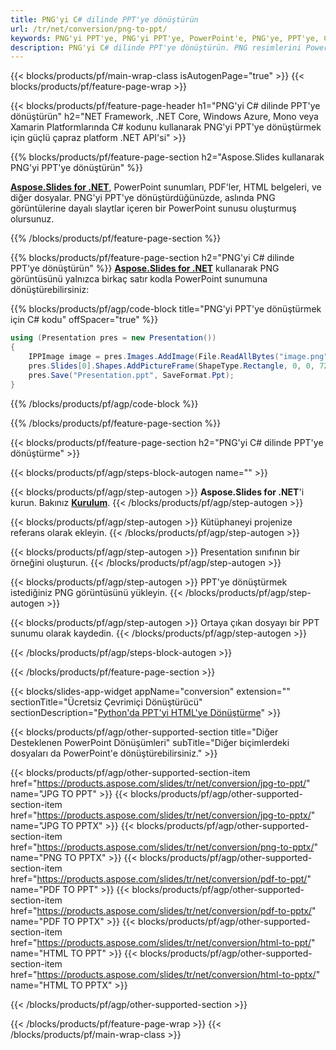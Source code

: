 ```yaml
---
title: PNG'yi C# dilinde PPT'ye dönüştürün
url: /tr/net/conversion/png-to-ppt/
keywords: PNG'yi PPT'ye, PNG'yi PPT'ye, PowerPoint'e, PNG'ye, PPT'ye, C# API'ye, .NET Kitaplığına dönüştürün
description: PNG'yi C# dilinde PPT'ye dönüştürün. PNG resimlerini PowerPoint'e dönüştürmek için .NET kitaplık API'sini kullanın
---
```


{{< blocks/products/pf/main-wrap-class isAutogenPage="true" >}}
{{< blocks/products/pf/feature-page-wrap >}}

{{< blocks/products/pf/feature-page-header h1="PNG'yi C# dilinde PPT'ye dönüştürün" h2="NET Framework, .NET Core, Windows Azure, Mono veya Xamarin Platformlarında C# kodunu kullanarak PNG'yi PPT'ye dönüştürmek için güçlü çapraz platform .NET API'si" >}}

{{% blocks/products/pf/feature-page-section h2="Aspose.Slides kullanarak PNG'yi PPT'ye dönüştürün" %}}

[**Aspose.Slides for .NET**](https://products.aspose.com/slides/tr/net/), PowerPoint sunumları, PDF'ler, HTML belgeleri, ve diğer dosyalar. PNG'yi PPT'ye dönüştürdüğünüzde, aslında PNG görüntülerine dayalı slaytlar içeren bir PowerPoint sunusu oluşturmuş olursunuz.

{{% /blocks/products/pf/feature-page-section %}}


{{% blocks/products/pf/feature-page-section  h2="PNG'yi C# dilinde PPT'ye dönüştürün" %}}
[**Aspose.Slides for .NET**](https://products.aspose.com/slides/tr/net/) kullanarak PNG görüntüsünü yalnızca birkaç satır kodla PowerPoint sunumuna dönüştürebilirsiniz:

{{% blocks/products/pf/agp/code-block title="PNG'yi PPT'ye dönüştürmek için C# kodu" offSpacer="true" %}}
```cs
using (Presentation pres = new Presentation())
{
    IPPImage image = pres.Images.AddImage(File.ReadAllBytes("image.png"));
    pres.Slides[0].Shapes.AddPictureFrame(ShapeType.Rectangle, 0, 0, 720, 540, image);
    pres.Save("Presentation.ppt", SaveFormat.Ppt);
}
```
{{% /blocks/products/pf/agp/code-block %}}

{{% /blocks/products/pf/feature-page-section %}}




{{< blocks/products/pf/feature-page-section  h2="PNG'yi C# dilinde PPT'ye dönüştürme" >}}


{{< blocks/products/pf/agp/steps-block-autogen name="" >}}


{{< blocks/products/pf/agp/step-autogen >}}
**Aspose.Slides for .NET**'i kurun. Bakınız [**Kurulum**](https://docs.aspose.com/slides/net/installation/).
{{< /blocks/products/pf/agp/step-autogen >}}

{{< blocks/products/pf/agp/step-autogen >}}
Kütüphaneyi projenize referans olarak ekleyin.
{{< /blocks/products/pf/agp/step-autogen >}}

{{< blocks/products/pf/agp/step-autogen >}}
Presentation sınıfının bir örneğini oluşturun.
{{< /blocks/products/pf/agp/step-autogen >}}

{{< blocks/products/pf/agp/step-autogen >}}
PPT'ye dönüştürmek istediğiniz PNG görüntüsünü yükleyin.
{{< /blocks/products/pf/agp/step-autogen >}}

{{< blocks/products/pf/agp/step-autogen >}}
Ortaya çıkan dosyayı bir PPT sunumu olarak kaydedin.
{{< /blocks/products/pf/agp/step-autogen >}}


{{< /blocks/products/pf/agp/steps-block-autogen >}}


{{< /blocks/products/pf/feature-page-section >}}




{{< blocks/slides-app-widget  appName="conversion" extension="" sectionTitle="Ücretsiz Çevrimiçi Dönüştürücü" sectionDescription="[Python'da PPT'yi HTML'ye Dönüştürme](https://products.aspose.com/slides/tr/en/python-net/conversion/ppt-to-html/)" >}}

{{< blocks/products/pf/agp/other-supported-section title="Diğer Desteklenen PowerPoint Dönüşümleri" subTitle="Diğer biçimlerdeki dosyaları da PowerPoint'e dönüştürebilirsiniz." >}}

{{< blocks/products/pf/agp/other-supported-section-item href="https://products.aspose.com/slides/tr/net/conversion/jpg-to-ppt/" name="JPG TO PPT" >}}
{{< blocks/products/pf/agp/other-supported-section-item href="https://products.aspose.com/slides/tr/net/conversion/jpg-to-pptx/" name="JPG TO PPTX" >}}
{{< blocks/products/pf/agp/other-supported-section-item href="https://products.aspose.com/slides/tr/net/conversion/png-to-pptx/" name="PNG TO PPTX" >}}
{{< blocks/products/pf/agp/other-supported-section-item href="https://products.aspose.com/slides/tr/net/conversion/pdf-to-ppt/" name="PDF TO PPT" >}}
{{< blocks/products/pf/agp/other-supported-section-item href="https://products.aspose.com/slides/tr/net/conversion/pdf-to-pptx/" name="PDF TO PPTX" >}}
{{< blocks/products/pf/agp/other-supported-section-item href="https://products.aspose.com/slides/tr/net/conversion/html-to-ppt/" name="HTML TO PPT" >}}
{{< blocks/products/pf/agp/other-supported-section-item href="https://products.aspose.com/slides/tr/net/conversion/html-to-pptx/" name="HTML TO PPTX" >}}


{{< /blocks/products/pf/agp/other-supported-section >}}

{{< /blocks/products/pf/feature-page-wrap >}}
{{< /blocks/products/pf/main-wrap-class >}}